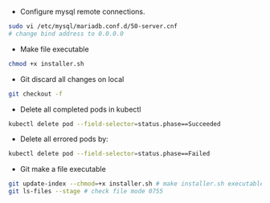 - Configure mysql remote connections.

```bash
sudo vi /etc/mysql/mariadb.conf.d/50-server.cnf
# change bind address to 0.0.0.0
```

- Make file executable

```bash
chmod +x installer.sh
```

- Git discard all changes on local

```bash
git checkout -f
```

- Delete all completed pods in kubectl

```bash
kubectl delete pod --field-selector=status.phase==Succeeded
```

- Delete all errored pods by:

```bash
kubectl delete pod --field-selector=status.phase==Failed
```

- Git make a file executable

```bash
git update-index --chmod=+x installer.sh # make installer.sh executable
git ls-files --stage # check file mode 0755
```

